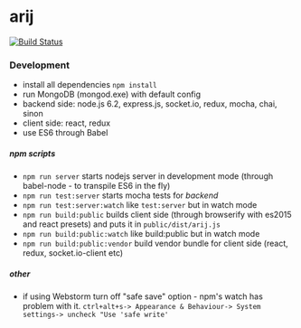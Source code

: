 # arij

[![Build Status](https://travis-ci.org/czytelny/arij.svg?branch=master)](https://travis-ci.org/czytelny/arij)

### Development
- install all dependencies `npm install`
- run MongoDB (mongod.exe) with default config
- backend side: node.js 6.2, express.js, socket.io, redux, mocha, chai, sinon
- client side: react, redux 
- use ES6 through Babel

##### npm scripts
- `npm run server` starts nodejs server in development mode (through babel-node - to transpile ES6 in the fly)
- `npm run test:server` starts mocha tests for *backend*
- `npm run test:server:watch` like `test:server` but in watch mode
- `npm run build:public` builds client side (through browserify with es2015 and react presets) and puts it in `public/dist/arij.js`
- `npm run build:public:watch` like build:public but in watch mode
- `npm run build:public:vendor` build vendor bundle for client side (react, redux, socket.io-client etc)

##### other 
- if using Webstorm turn off "safe save" option - npm's watch has problem with it. `ctrl+alt+s-> Appearance & Behaviour-> System settings-> uncheck "Use 'safe write'` 

